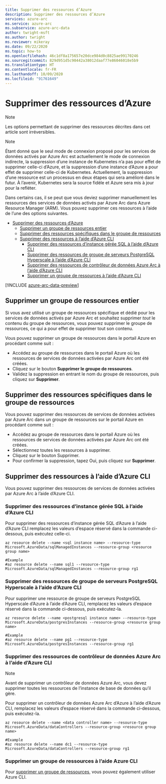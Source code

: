 ```yaml
---
title: Supprimer des ressources d’Azure
description: Supprimer des ressources d’Azure
services: azure-arc
ms.service: azure-arc
ms.subservice: azure-arc-data
author: twright-msft
ms.author: twright
ms.reviewer: mikeray
ms.date: 09/22/2020
ms.topic: how-to
ms.openlocfilehash: 46c1df8a175657e20dce984d0c8825ae99170246
ms.sourcegitcommit: 829d951d5c90442a38012daaf77e86046018e5b9
ms.translationtype: HT
ms.contentlocale: fr-FR
ms.lasthandoff: 10/09/2020
ms.locfileid: "91761649"
---
```

# <a name="delete-resources-from-azure"></a>Supprimer des ressources d’Azure

> [!NOTE]
>  Les options permettant de supprimer des ressources décrites dans cet article sont irréversibles.

> [!NOTE]
>  Étant donné que le seul mode de connexion proposé pour les services de données activés par Azure Arc est actuellement le mode de connexion indirecte, la suppression d’une instance de Kubernetes n’a pas pour effet de supprimer celle-ci d’Azure, et la suppression d’une instance d’Azure a pour effet de supprimer celle-ci de Kubernetes.  Actuellement, la suppression d’une ressource est un processus en deux étapes qui sera amélioré dans le futur.  À l’avenir, Kubernetes sera la source fidèle et Azure sera mis à jour pour la refléter.

Dans certains cas, il se peut que vous deviez supprimer manuellement les ressources des services de données activés par Azure Arc dans Azure Resource Manager (ARM).  Vous pouvez supprimer ces ressources à l’aide de l’une des options suivantes.

- [Supprimer des ressources d’Azure](#delete-resources-from-azure)
  - [Supprimer un groupe de ressources entier](#delete-an-entire-resource-group)
  - [Supprimer des ressources spécifiques dans le groupe de ressources](#delete-specific-resources-in-the-resource-group)
  - [Supprimer des ressources à l’aide d’Azure CLI](#delete-resources-using-the-azure-cli)
    - [Supprimer des ressources d’instance gérée SQL à l’aide d’Azure CLI](#delete-sql-managed-instance-resources-using-the-azure-cli)
    - [Supprimer des ressources de groupe de serveurs PostgreSQL Hyperscale à l’aide d’Azure CLI](#delete-postgresql-hyperscale-server-group-resources-using-the-azure-cli)
    - [Supprimer des ressources de contrôleur de données Azure Arc à l’aide d’Azure CLI](#delete-azure-arc-data-controller-resources-using-the-azure-cli)
    - [Supprimer un groupe de ressources à l’aide d’Azure CLI](#delete-a-resource-group-using-the-azure-cli)

[!INCLUDE [azure-arc-data-preview](../../../includes/azure-arc-data-preview.md)]

## <a name="delete-an-entire-resource-group"></a>Supprimer un groupe de ressources entier
Si vous avez utilisé un groupe de ressources spécifique et dédié pour les services de données activés par Azure Arc et souhaitez supprimer *tout* le contenu du groupe de ressources, vous pouvez supprimer le groupe de ressources, ce qui a pour effet de supprimer tout son contenu.  

Vous pouvez supprimer un groupe de ressources dans le portail Azure en procédant comme suit :

- Accédez au groupe de ressources dans le portail Azure où les ressources de services de données activées par Azure Arc ont été créées.
- Cliquez sur le bouton **Supprimer le groupe de ressources**.
- Validez la suppression en entrant le nom du groupe de ressources, puis cliquez sur **Supprimer**.

## <a name="delete-specific-resources-in-the-resource-group"></a>Supprimer des ressources spécifiques dans le groupe de ressources

Vous pouvez supprimer des ressources de services de données activées par Azure Arc dans un groupe de ressources sur le portail Azure en procédant comme suit :

- Accédez au groupe de ressources dans le portail Azure où les ressources de services de données activées par Azure Arc ont été créées.
- Sélectionnez toutes les ressources à supprimer.
- Cliquez sur le bouton Supprimer.
- Pour confirmer la suppression, tapez Oui, puis cliquez sur **Supprimer**.

## <a name="delete-resources-using-the-azure-cli"></a>Supprimer des ressources à l’aide d’Azure CLI

Vous pouvez supprimer des ressources de services de données activées par Azure Arc à l’aide d’Azure CLI.

### <a name="delete-sql-managed-instance-resources-using-the-azure-cli"></a>Supprimer des ressources d’instance gérée SQL à l’aide d’Azure CLI

Pour supprimer des ressources d’instance gérée SQL d’Azure à l’aide d’Azure CLI remplacez les valeurs d’espace réservé dans la commande ci-dessous, puis exécutez celle-ci.

```console
az resource delete --name <sql instance name> --resource-type Microsoft.AzureData/sqlManagedInstances --resource-group <resource group name>

#Example
#az resource delete --name sql1 --resource-type Microsoft.AzureData/sqlManagedInstances --resource-group rg1
```

### <a name="delete-postgresql-hyperscale-server-group-resources-using-the-azure-cli"></a>Supprimer des ressources de groupe de serveurs PostgreSQL Hyperscale à l’aide d’Azure CLI

Pour supprimer une ressource de groupe de serveurs PostgreSQL Hyperscale d’Azure à l’aide d’Azure CLI, remplacez les valeurs d’espace réservé dans la commande ci-dessous, puis exécutez-la.

```console
az resource delete --name <postgresql instance name> --resource-type Microsoft.AzureData/postgresInstances --resource-group <resource group name>

#Example
#az resource delete --name pg1 --resource-type Microsoft.AzureData/postgresInstances --resource-group rg1
```

### <a name="delete-azure-arc-data-controller-resources-using-the-azure-cli"></a>Supprimer des ressources de contrôleur de données Azure Arc à l’aide d’Azure CLI

> [!NOTE]
> Avant de supprimer un contrôleur de données Azure Arc, vous devez supprimer toutes les ressources de l’instance de base de données qu’il gère.

Pour supprimer un contrôleur de données Azure Arc d’Azure à l’aide d’Azure CLI, remplacez les valeurs d’espace réservé dans la commande ci-dessous, puis exécutez-la.

```console
az resource delete --name <data controller name> --resource-type Microsoft.AzureData/dataControllers --resource-group <resource group name>

#Example
#az resource delete --name dc1 --resource-type Microsoft.AzureData/dataControllers --resource-group rg1
```

### <a name="delete-a-resource-group-using-the-azure-cli"></a>Supprimer un groupe de ressources à l’aide Azure CLI

Pour [supprimer un groupe de ressources](/azure/azure-resource-manager/management/delete-resource-group), vous pouvez également utiliser Azure CLI.
